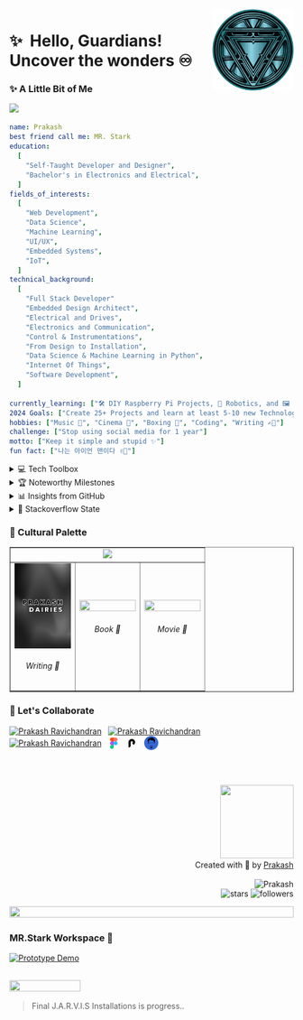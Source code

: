<img src="./logo/arc.svg" width="144" align="right" hspace="0" />

✨ &nbsp;Hello, Guardians! <br/> Uncover the wonders ♾️
======


<h3>✨ A Little Bit of Me</h3>

<a href="https://jarvisx.vercel.app/">
<img src="https://img.shields.io/static/v1?label=Hello&message=JARVIS&color=green?style=plastic&logo=appveyor" /> </a>

```yaml
name: Prakash
best friend call me: MR. Stark
education:
  [
    "Self-Taught Developer and Designer",
    "Bachelor's in Electronics and Electrical",
  ]
fields_of_interests:
  [
    "Web Development",
    "Data Science",
    "Machine Learning",
    "UI/UX",
    "Embedded Systems",
    "IoT",
  ]
technical_background:
  [
    "Full Stack Developer"
    "Embedded Design Architect",
    "Electrical and Drives",
    "Electronics and Communication",
    "Control & Instrumentations",
    "From Design to Installation",
    "Data Science & Machine Learning in Python",
    "Internet Of Things",
    "Software Development",
  ]
  
currently_learning: ["🛠 DIY Raspberry Pi Projects, 🤖 Robotics, and 🖼️ Computer Vision"]
2024 Goals: ["Create 25+ Projects and learn at least 5-10 new Technologies."]
hobbies: ["Music 🎵", "Cinema 🎥", "Boxing 🥊", "Coding", "Writing ✍🏼"]
challenge: ["Stop using social media for 1 year"]
motto: ["Keep it simple and stupid ✨"]
fun fact: ["나는 아이언 맨이다 ✌🏼"]
```


<details>
<summary>💻 Tech Toolbox </summary>
<p align="center"><img src="https://techstack-generator.vercel.app/js-icon.svg" alt="icon" width="150" height="150" /></p>

<h4>Frontend</h4>
<p align="left">
    <img src="https://skillicons.dev/icons?i=react,vite,ts,js,react,nextjs,redux,tailwind,svelte,md" />
  </a>
</p>

<h4>Backend</h4>
<p align="left">
    <img src="https://skillicons.dev/icons?i=nodejs,py," />
  </a>
</p>

<h4>Embedded Systems</h4>
<p align="left">
    <img src="https://skillicons.dev/icons?i=c,cpp,arduino,raspberrypi" />
  </a>
</p>

<h4>3D Modeling</h4>
<p align="left">
    <img src="./logo/solidworks.svg" width="60px" height="60px"/>
  </a>
</p>

<h4>Database</h4>
<p align="left">
    <img src="https://skillicons.dev/icons?i=mongodb,mysql" />
  </a>
</p>

<h4>Cloud Servers</h4>
<p align="left">
    <img src="https://skillicons.dev/icons?i=azure,aws,firebase,netlify,vercel" />
  </a>
</p>

<h4>Tools</h4>
<p align="left">
    <img src="https://skillicons.dev/icons?i=matlab,git,github,figma,idea,visualstudio,vscode" />
  </a>
</p>
</details>


<details>
<summary>🏆 Noteworthy Milestones</summary>

<p align="center">
<img src="https://media.tenor.com/0ENB5HuTH0gAAAAi/trophy-beker.gif"  width="100px" height="100px"></p>
  
<div align="center">
<img src="https://github-profile-trophy.vercel.app/?username=PrakasRavichandran&theme=juicyfresh&no-bg=true&no-frame=true&row=1&column=4&title=MultiLanguage,Commits,PullRequest,Reviews">
 </div>

<div align="center">
<img src="https://github-profile-trophy.vercel.app/?username=PrakasRavichandran&theme=juicyfresh&no-bg=true&no-frame=true&row=1&column=4&title=Repositories,Organizations,Stars,Followers">
 </div>
 </details>


<details>
<summary>📊 Insights from GitHub </summary>

<p align="center">
  <img height="50%" width="auto" src ="https://github-readme-stats.vercel.app/api?username=PrakasRavichandran&rank_icon=github&show_icons=true&count_private=true&theme=darcula&hide_border=true&bg_color=00000000">
  <img height="50%" width="auto" src ="https://github-readme-stats.vercel.app/api/top-langs/?username=PrakasRavichandran&layout=compact&hide_border=true&theme=darcula&bg_color=00000000&hide=html&langs_count=8">
  <img src ="https://github-readme-streak-stats.herokuapp.com?user=PrakasRavichandran&theme=darcula&hide_border=true&background=FFFFFF00">

![PrakasRavichandran's Graph](https://github-readme-activity-graph.vercel.app/graph?username=PrakasRavichandran&custom_title=Prakash's%20GitHub%20Activity%20Graph&hide_border=true&bg_color=0D1117&color=BA5F17&line=BA5F17&point=BA5F17&area_color=FFFFFF&title_color=FFFFFF&area=true)
  
</p>

</details>


<details>
<summary>🐾 Stackoverflow State</summary>
<p  align="center">
  <img src="https://github-stackoverflow-readme.vercel.app/?userId=23835004">
</p>
</details>


<h3>🌈 Cultural Palette</h3>

<table border=1 border-radius: 10px; align="center">
    <tr>
      <td colspan=3 align="center">
        <div>
          <img src="https://stats-of-spotify.vercel.app/api" width="75%" />
       </div>
      </td>
    </tr>
    <tr>
      <td  align="center"padding-top:500;">
         <a href="https://prakashdairies.netlify.app/"> <img src="./logo/bloggy.png" width="100" height="30%"> </a>
            <h6 align="center">Writing 📝</h6>
      </td>
      <td  align="center"padding-top:500;">
         <a href="https://literal.club/prakasravichandran/book/jayakanthan-sila-nerangalil-sila-manithargal-borgk"> <img src="https://assets.literal.club/2/cl02cyr16334720hbhfi888akv.jpg" width="100" height="30%" /> </a>
         <h6 align="center">Book 📕</h6>
      </td>
      <td  align="center"padding-top:500;">
         <a href="https://movieecorn.netlify.app/movie/detail/1359"><img src="https://image.tmdb.org/t/p/w342/9uGHEgsiUXjCNq8wdq4r49YL8A1.jpg" width="100" height="30%" /></a>
       <h6 align="center">Movie 🍿</h6>
      </td>
    </tr>
  </table>


<!--<h3>🎯 Daily Target</h3>

<table>
        <tr>
          <th>Task</th>
          <th>Count</th>
          <th>Period</th>
        </tr>
        <tr>
          <td>Drinking Water</td>
          <td>3 litres</td>
          <td>per Day</td>
        </tr>
        <tr>
          <td>Pushups</td>
          <td>100</td>
          <td>per Day</td>
        </tr>
        <tr>
          <td>Meditation</td>
          <td>15 minutes</td>
          <td>per Day</td>
        </tr>
        <tr>
          <td>Blog Writing</td>
          <td>min 2</td>
          <td>per Week</td>
        </tr>
        <tr>
          <td>Book Reading</td>
          <td>5 pages</td>
          <td>per Day</td>
        </tr>
       <tr>
          <td>Hand Gripper</td>
          <td>200</td>
          <td>per Day</td>
        </tr>
</table>
<br>-->

<h3>🤝 Let's Collaborate</h3>
<p align="left">
<a href="https://linkedin.com/in/prakashravichandran10" target="blank"><img align="center" src="https://raw.githubusercontent.com/maurodesouza/profile-readme-generator/master/src/assets/icons/social/linkedin/default.svg" alt="Prakash Ravichandran" height="20" width="20" /></a>&nbsp;&nbsp;
<a href="https://www.instagram.com/prakashravichandrann/" target="blank"><img align="center" src="https://raw.githubusercontent.com/rahuldkjain/github-profile-readme-generator/master/src/images/icons/Social/instagram.svg" alt="Prakash Ravichandran" height="20" width="20" /></a>&nbsp;&nbsp;
<a href="https://twitter.com/Prakash_r10" target="blank"><img align="center" src="https://uxwing.com/wp-content/themes/uxwing/download/brands-and-social-media/x-social-media-logo-icon.png" alt="Prakash Ravichandran" height="20" width="20" /></a>&nbsp;&nbsp;
<a href="https://www.figma.com/@prakash_ui" target="blank"><img align="center" src="./logo/fig.svg" alt="Prakash Ravichandran" height="20" width="20" /></a>&nbsp;&nbsp;
<a href="https://prakashdairies.netlify.app/" target="blank"><img align="center" src="./logo/blog.svg" alt="Prakash Ravichandran" height="20" width="20" /></a>&nbsp;&nbsp;
<a href="https://prakashravichandran.com" target="blank"><img align="center" src="./logo/logo-full.svg" alt="Prakash Ravichandran" height="25" width="25" /></a>&nbsp;&nbsp;
</p>
<br><br>

<p align="right">
<img src="https://img.wattpad.com/79d6df258b4fc37f6b8273068e7e9a1644851d83/68747470733a2f2f73332e616d617a6f6e6177732e636f6d2f776174747061642d6d656469612d736572766963652f53746f7279496d6167652f776a696a696353386c65325553513d3d2d3536323033393731302e313532356339636233353463303839353630303637393232373136342e676966" width="130px" height="130px"><br> Created with 🧡 by <a href="https://prakashravichandran.com">Prakash</a><br><br><img src="https://komarev.com/ghpvc/?username=PrakasRavichandran&label=Profile%20views&color=0e75b6&style=flat" alt="Prakash"/><br><img src="https://img.shields.io/github/stars/PrakasRavichandran?label=Stars" alt="stars">  <img alt="followers" src="https://img.shields.io/github/followers/PrakasRavichandran?label=Followers&style=social"> </p>

<img src="https://user-images.githubusercontent.com/74038190/212284100-561aa473-3905-4a80-b561-0d28506553ee.gif" height="10%" width="100%">


<h3>MR.Stark Workspace 🔬</h3>


[![Prototype Demo](https://img.shields.io/badge/Video-Click%20to%20Watch-red)](https://vimeo.com/video/931948800)

<br>

<img src="https://github.com/PrakasRavichandran/PrakasRavichandran/assets/85834102/27ecbc0a-01e1-4941-9729-d0036265ab29" width="50%" height="25%">

> Final J.A.R.V.I.S Installations is progress..

